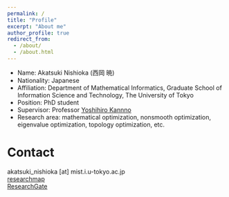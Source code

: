 ```yaml
---
permalink: /
title: "Profile"
excerpt: "About me"
author_profile: true
redirect_from: 
  - /about/
  - /about.html
---
```


* Name: Akatsuki Nishioka (西岡 暁)
* Nationality: Japanese
* Affiliation: Department of Mathematical Informatics, Graduate School of Information Science and Technology, The University of Tokyo
* Position: PhD student
* Supervisor: Professor [Yoshihiro Kannno](https://www.or.mist.i.u-tokyo.ac.jp/kanno/)
* Research area: mathematical optimization, nonsmooth optimization, eigenvalue optimization, topology optimization, etc.

Contact
========
akatsuki_nishioka [at] mist.i.u-tokyo.ac.jp <br>
[researchmap](https://researchmap.jp/nishioka97) <br>
[ResearchGate](https://www.researchgate.net/profile/Akatsuki-Nishioka)

<!-- 
Recent News
========
<div style="overflow:scroll; width:100%; height:200px">  
  <ul>
    <li> Dec. 2021: <a href="https://arxiv.org/abs/2112.14043"> New preprint ''Stable linear system identification with prior knowledge by elastic Riemannian sequential quadratic optimization'' is available on arXiv. </a>  </li>
    <li> Dec. 2021: One paper has been accepted by SIAM Journal on Optimization.  </li>
    <li> Sep. 2021: <a href="https://orsj.org/?page_id=1125">Received Student Thesis Award from Operations Research Society of Japan.</a> </li>
    <li> May 2021: <a href="https://www.youtube.com/watch?v=NDrEhYjI5Tk">My research interview is available on YouTube.</a> </li>
    <li> May 2021: <a href="https://www.riise.u-tokyo.ac.jp/news-vxe-interview-obara/"> My research is featured on RIISE, UTokyo. </a> </li>
    <li> Apr. 2021: <a href="https://www.or.mist.i.u-tokyo.ac.jp/members/"> Started my Ph.D. program at UTokyo. </a> <a href="https://www.jsps.go.jp/j-pd/data/saiyo_ichiran/r03/dc1/r3_dc1.pdf"> Also working as a JSPS research fellow. </a> </li>
    <li> Nov. 2020: <a href="https://www.riise.u-tokyo.ac.jp/projects/vxe/"> A research proposal has been selected for a sprouting research in value exchange engineering from RIISE, UTokyo. </a> </li>
    <li> Sep. 2020: <a href="https://arxiv.org/abs/2009.07153"> New preprint ''Sequential quadratic optimization for nonlinear optimization problems on Riemannian manifolds'' is available on arXiv. </a> </li> 
    <li> Mar. 2020: Opened this website. </li>
  </ul>
</div>
-->



